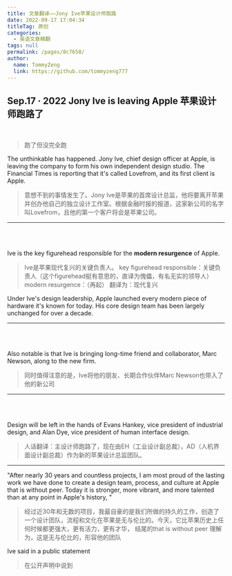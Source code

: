 ```yaml
---
title: 文章翻译——Jony Ive苹果设计师跑路
date: 2022-09-17 17:04:34
titleTag: 原创
categories: 
  - 英语文章精翻
tags: null
permalink: /pages/8c7658/
author: 
  name: TommyZeng
  link: https://github.com/tommyzeng777
---
```



## Sep.17 · 2022 Jony Ive is leaving Apple 苹果设计师跑路了
<br>

>跑了但没完全跑


The unthinkable has happened. Jony Ive, chief design officer at Apple, is leaving the company to form his own independent design studio. The Financial Times is reporting that it's called Lovefrom, and its first client is Apple.
>意想不到的事情发生了。Jony lve是苹果的首席设计总监，他将要离开苹果并创办他自己的独立设计工作室。根据金融时报的报道，这家新公司的名字叫Lovefrom，且他的第一个客户将会是苹果公司。

---
<br><br>

Ive is the key figurehead responsible for the **modern resurgence** of Apple. 
>Ive是苹果现代复兴的关键负责人。
key figurehead responsible：关键负责人（这个figurehead挺有意思的，直译为傀儡，有名无实的领导人）
modern resurgence：（再起） 翻译为：现代复兴


Under Ive's design leadership, Apple launched every modern piece of hardware it's known for today. His core design team has been largely unchanged for over a decade.

---
<br><br>


Also notable is that Ive is bringing long-time friend and collaborator, Marc Newson, along to the new firm.
>同时值得注意的是，Ive将他的朋友、长期合作伙伴Marc Newson也带入了他的新公司
---
<br><br>

Design will be left in the hands of Evans Hankey, vice president of industrial design, and Alan Dye, vice president of human interface design.
>人话翻译：主设计师跑路了，现在由EH（工业设计副总裁），AD（人机界面设计副总裁）作为新的苹果设计总监团队。
---
"After nearly 30 years and countless projects, I am most proud of the lasting work we have done to create a design team, process, and culture at Apple that is without peer. Today it is stronger, more vibrant, and more talented than at any point in Apple's history, " 
>经过近30年和无数的项目，我最自豪的是我们所做的持久的工作，创造了一个设计团队，流程和文化在苹果是无与伦比的。今天，它比苹果历史上任何时候都更强大，更有活力，更有才华，
结尾的that is without peer
理解为，这是无与伦比的，形容他的团队

Ive said in a public statement
>在公开声明中说到